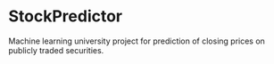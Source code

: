 # StockPredictor
Machine learning university project for prediction of closing prices on publicly traded securities.
